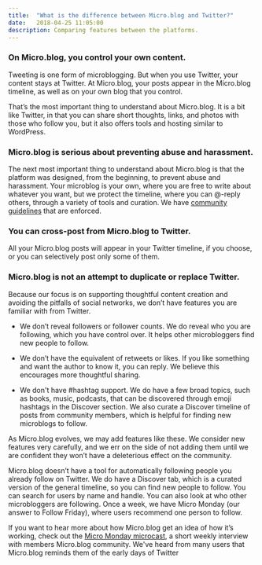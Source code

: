 ```yaml
---
title:  "What is the difference between Micro.blog and Twitter?"
date:   2018-04-25 11:05:00
description: Comparing features between the platforms.
---
```


### On Micro.blog, you control your own content.

Tweeting is one form of microblogging. But when you use Twitter, your content stays at Twitter. At Micro.blog, your posts appear in the Micro.blog timeline, as well as on your own blog that you control.

That’s the most important thing to understand about Micro.blog. It is a bit like Twitter, in that you can share short thoughts, links, and photos with those who follow you, but it also offers tools and hosting similar to WordPress.

### Micro.blog is serious about preventing abuse and harassment.

The next most important thing to understand about Micro.blog is that the platform was designed, from the beginning, to prevent abuse and harassment. Your microblog is your own, where you are free to write about whatever you want, but we protect the timeline, where you can @-reply others, through a variety of tools and curation. We have [community guidelines](/2017/community-guidelines/) that are enforced.

### You can cross-post from Micro.blog to Twitter. 

All your Micro.blog posts will appear in your Twitter timeline, if you choose, or you can selectively post only some of them. 

### Micro.blog is not an attempt to duplicate or replace Twitter. 

Because our focus is on supporting thoughtful content creation and avoiding the pitfalls of social networks, we don’t have features you are familiar with from Twitter.

- We don’t reveal followers or follower counts. We do reveal who you are following, which you have control over. It helps other microbloggers find new people to follow.

- We don’t have the equivalent of retweets or likes. If you like something and want the author to know it, you can reply. We believe this encourages more thoughtful sharing.

- We don't have #hashtag support. We do have a few broad topics, such as books, music, podcasts, that can be discovered through emoji hashtags in the Discover section. We also curate a Discover timeline of posts from community members, which is helpful for finding new microblogs to follow.

As Micro.blog evolves, we may add features like these. We consider new features very carefully, and we err on the side of not adding them until we are confident they won’t have a deleterious effect on the community.

Micro.blog doesn’t have a tool for automatically following people you already follow on Twitter. We do have a Discover tab, which is a curated version of the general timeline, so you can find new people to follow. You can search for users by name and handle. You can also look at who other microbloggers are following. Once a week, we have Micro Monday (our answer to Follow Friday), where users recommend one person to follow.

If you want to hear more about how Micro.blog get an idea of how it’s working, check out the [Micro Monday microcast](https://monday.micro.blog), a short weekly interview with members Micro.blog community. We've heard from many users that Micro.blog reminds them of the early days of Twitter
